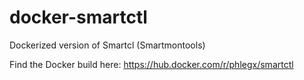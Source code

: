 # docker-smartctl
Dockerized version of Smartcl (Smartmontools)

Find the Docker build here: https://hub.docker.com/r/phlegx/smartctl
